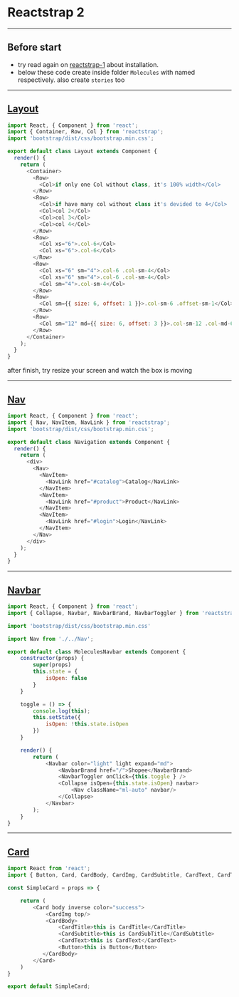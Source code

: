 # Reactstrap 2

--- 

## Before start

* try read again on [reactstrap-1](./../reactstrap-1/README.md) about installation.
* below these code create inside folder `Molecules` with named respectively. also create `stories` too

---

## [Layout](https://reactstrap.github.io/components/layout/)

```js
import React, { Component } from 'react';
import { Container, Row, Col } from 'reactstrap';
import 'bootstrap/dist/css/bootstrap.min.css';

export default class Layout extends Component {
  render() {
    return (
      <Container>
        <Row>
          <Col>if only one Col without class, it's 100% width</Col>
        </Row>
        <Row>
          <Col>if have many col without class it's devided to 4</Col>
          <Col>col 2</Col>
          <Col>col 3</Col>
          <Col>col 4</Col>
        </Row>
        <Row>
          <Col xs="6">.col-6</Col>
          <Col xs="6">.col-6</Col>
        </Row>
        <Row>
          <Col xs="6" sm="4">.col-6 .col-sm-4</Col>
          <Col xs="6" sm="4">.col-6 .col-sm-4</Col>
          <Col sm="4">.col-sm-4</Col>
        </Row>
        <Row>
          <Col sm={{ size: 6, offset: 1 }}>.col-sm-6 .offset-sm-1</Col>
        </Row>
        <Row>
          <Col sm="12" md={{ size: 6, offset: 3 }}>.col-sm-12 .col-md-6 .offset-md-3</Col>
        </Row>
      </Container>
    );
  }
}
```

after finish, try resize your screen and watch the box is moving

---

## [Nav](https://reactstrap.github.io/components/navs/)

```js
import React, { Component } from 'react';
import { Nav, NavItem, NavLink } from 'reactstrap';
import 'bootstrap/dist/css/bootstrap.min.css';

export default class Navigation extends Component {
  render() {
    return (
      <div>
        <Nav>
          <NavItem>
            <NavLink href="#catalog">Catalog</NavLink>
          </NavItem>
          <NavItem>
            <NavLink href="#product">Product</NavLink>
          </NavItem>
          <NavItem>
            <NavLink href="#login">Login</NavLink>
          </NavItem>
        </Nav>
      </div>
    );
  }
}
```

---

## [Navbar](https://reactstrap.github.io/components/navbar/)

```js
import React, { Component } from 'react';
import { Collapse, Navbar, NavbarBrand, NavbarToggler } from 'reactstrap';

import 'bootstrap/dist/css/bootstrap.min.css'

import Nav from './../Nav';

export default class MoleculesNavbar extends Component {
    constructor(props) {
        super(props)
        this.state = {
            isOpen: false
        }
    }

    toggle = () => {
        console.log(this);
        this.setState({
            isOpen: !this.state.isOpen
        })
    }

    render() {
        return (
            <Navbar color="light" light expand="md">
                <NavbarBrand href="/">Shopee</NavbarBrand>
                <NavbarToggler onClick={this.toggle } />
                <Collapse isOpen={this.state.isOpen} navbar>
                    <Nav className="ml-auto" navbar/>
                </Collapse>
            </Navbar>
        );
    }
}

```

---

## [Card](https://reactstrap.github.io/components/card/)

```js
import React from 'react';
import { Button, Card, CardBody, CardImg, CardSubtitle, CardText, CardTitle } from 'reactstrap';

const SimpleCard = props => {

    return (
        <Card body inverse color="success">
            <CardImg top/>
            <CardBody>
                <CardTitle>this is CardTitle</CardTitle>
                <CardSubtitle>this is CardSubTitle</CardSubtitle>
                <CardText>this is CardText</CardText>
                <Button>this is Button</Button>
           </CardBody>
        </Card>
    )
}

export default SimpleCard;
```